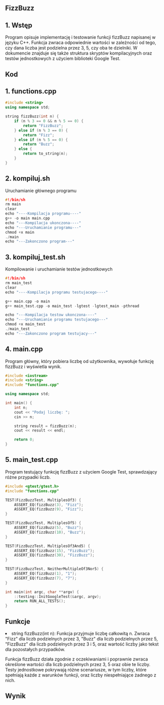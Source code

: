 ## FizzBuzz
## 1. Wstęp
Program opisuje implementację i testowanie funkcji fizzBuzz napisanej w języku C++. Funkcja zwraca odpowiednie wartości w zależności od tego, czy dana liczba jest podzielna przez 3, 5, czy oba te dzielniki. W dokumencie znajduje się także struktura skryptów kompilacyjnych oraz testów jednostkowych z użyciem biblioteki Google Test.
## Kod
## 1. functions.cpp
~~~~ cpp
#include <string>
using namespace std;

string fizzBuzz(int n) {
    if (n % 3 == 0 && n % 5 == 0) {
        return "FizzBuzz";
    } else if (n % 3 == 0) {
        return "Fizz";
    } else if (n % 5 == 0) {
        return "Buzz";
    } else {
        return to_string(n);
    }
}
~~~~
## 2. kompiluj.sh
Uruchamianie głównego programu
~~~~ cpp
#!/bin/sh
rm main
clear
echo "----Kompilacja programu----"
g++ -o main main.cpp
echo "---Kompilacja ukonczona----"
echo "---Uruchamianie programu---"
chmod +x main
./main
echo "---Zakonczono program---"
~~~~
## 3. kompiluj_test.sh
Kompilowanie i uruchamianie testów jednostkowych
~~~~ cpp
#!/bin/sh
rm main_test
clear
echo "----Kompilacja programu testujacego----"

g++ main.cpp -o main
g++ main_test.cpp -o main_test -lgtest -lgtest_main -pthread

echo "---Kompilacja testow ukonczona----"
echo "---Uruchamianie programu testujacego---"
chmod +x main_test
./main_test
echo "---Zakonczono program testujacy---"
~~~~
## 4. main.cpp
Program główny, który pobiera liczbę od użytkownika, wywołuje funkcję fizzBuzz i wyświetla wynik.
~~~~ cpp
#include <iostream>
#include <string>
#include "functions.cpp"

using namespace std;

int main() {
    int n;
    cout << "Podaj liczbę: ";
    cin >> n;

    string result = fizzBuzz(n);
    cout << result << endl;

    return 0;
}
~~~~
## 5. main_test.cpp
Program testujący funkcję fizzBuzz z użyciem Google Test, sprawdzający różne przypadki liczb.
~~~~ cpp
#include <gtest/gtest.h>
#include "functions.cpp"

TEST(FizzBuzzTest, MultiplesOf3) {
    ASSERT_EQ(fizzBuzz(3), "Fizz");
    ASSERT_EQ(fizzBuzz(9), "Fizz");
}

TEST(FizzBuzzTest, MultiplesOf5) {
    ASSERT_EQ(fizzBuzz(5), "Buzz");
    ASSERT_EQ(fizzBuzz(10), "Buzz");
}

TEST(FizzBuzzTest, MultiplesOf3And5) {
    ASSERT_EQ(fizzBuzz(15), "FizzBuzz");
    ASSERT_EQ(fizzBuzz(30), "FizzBuzz");
}

TEST(FizzBuzzTest, NeitherMultipleOf3Nor5) {
    ASSERT_EQ(fizzBuzz(1), "1");
    ASSERT_EQ(fizzBuzz(7), "7");
}

int main(int argc, char **argv) {
    ::testing::InitGoogleTest(&argc, argv);
    return RUN_ALL_TESTS();
}
~~~~
## Funkcje
<li>string fizzBuzz(int n): Funkcja przyjmuje liczbę całkowitą n. Zwraca "Fizz" dla liczb podzielnych przez 3, "Buzz" dla liczb podzielnych przez 5, "FizzBuzz" dla liczb podzielnych przez 3 i 5, oraz wartość liczby jako tekst dla pozostałych przypadków.

Funkcja fizzBuzz działa zgodnie z oczekiwaniami i poprawnie zwraca określone wartości dla liczb podzielnych przez 3, 5 oraz obie te liczby. Testy jednostkowe pokrywają różne scenariusze, w tym liczby, które spełniają każde z warunków funkcji, oraz liczby niespełniające żadnego z nich.

## Wynik

